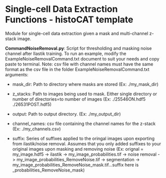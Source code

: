 # Single-cell Data Extraction Functions - histoCAT template
Module for single-cell data extraction given a mask and multi-channel z-stack image.

**CommandNoiseRemoval.py**:
Script for thresholding and masking noise channel after Ilastik training. To run an example, modify the ExampleNoiseRemovalCommand.txt document to suit your needs and copy paste to terminal.
Note: csv file with channel names must have the same format as the csv file in the folder
ExampleNoiseRemovalCommand.txt arguments:

* mask_dir: Path to directory where masks are stored (Ex: ./my_mask_dir)

* z_stacks: Path to images being used to mask. Either single directory or number of directories=to number of images (Ex: ./25546ON.hdf5 ./26531POST.hdf5)

* output: Path to output directory. (Ex: ./my_output_dir)

* channel_names: csv file containing the channel names for the z-stack (Ex: ./my_channels.csv)

* suffix: Series of suffixes applied to the oringal images upon exporting from ilastik/noise removal. Assumes that you only added suffixes to your original images upon masking and removing noise (Ex: orignal = my_image.hdf5 -> ilastik -> my_image_probabilities.tif -> noise removal -> my_image_probabilities_RemoveNoise.tif -> segmentation -> my_image_probabilities_RemoveNoise_mask.tif...suffix here is _probabilities_RemoveNoise_mask)
